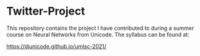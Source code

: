 # Twitter-Project

This repository contains the project I have contributed to during a summer course on
Neural Networks from Unicode. The syllabus can be found at:

https://djunicode.github.io/umlsc-2021/
